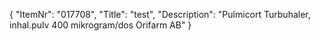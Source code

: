 {
  "ItemNr": "017708",
  "Title": "test",
  "Description": "Pulmicort Turbuhaler, inhal.pulv 400 mikrogram/dos Orifarm AB"
}